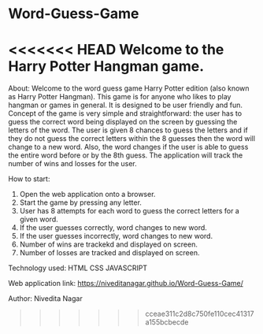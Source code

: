 # Word-Guess-Game
<<<<<<< HEAD
Welcome to the Harry Potter Hangman game. 
=======

About:
Welcome to the word guess game Harry Potter edition (also known as Harry Potter Hangman). This game is for anyone who likes to play hangman or games in general. It is designed to be user friendly and fun. Concept of the game is very simple and straightforward: the user has to guess the correct word being displayed on the screen by guessing the letters of the word. The  user is given 8 chances to guess the letters and if they do not guess the correct letters within the 8 guesses then the word will change to a new word. Also, the word changes if the user is able to guess the entire word before or by the 8th guess. The application will track the number of wins and losses for the user. 

How to start:
1. Open the web application onto a browser.
2. Start the game by pressing any letter.
3. User has 8 attempts for each word to guess the correct letters for a given word.
4. If the user guesses correctly, word changes to new word.
5. If the user guesses incorrectly, word changes to new word.
6. Number of wins are trackekd and displayed on screen.
7. Number of losses are tracked and displayed on screen.

Technology used:
HTML
CSS
JAVASCRIPT

Web application link: https://niveditanagar.github.io/Word-Guess-Game/

Author:
Nivedita Nagar
>>>>>>> cceae311c2d8c750fe110cec41317a155bcbecde
